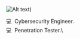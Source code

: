 <img src="https://media.es.wired.com/photos/646bddf0a566376ee967bcad/4:3/w_2132,h_1599,c_limit/The-Underground-History-of-Russia%E2%80%99s-Most-Ingenious-Hacker-Group-Security.jpg" alt="Alt text" title="Red Viper">)

💻 &nbsp;Cybersecurity Engineer.\
💻 &nbsp;Penetration Tester.\
